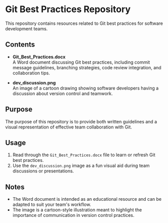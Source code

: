 # Git Best Practices Repository

This repository contains resources related to Git best practices for software development teams.

## Contents

- **Git_Best_Practices.docx**  
  A Word document discussing Git best practices, including commit message guidelines, branching strategies, code review integration, and collaboration tips.

- **dev_discussion.png**  
  An image of a cartoon drawing showing software developers having a discussion about version control and teamwork.

## Purpose

The purpose of this repository is to provide both written guidelines and a visual representation of effective team collaboration with Git.

## Usage

1. Read through the `Git_Best_Practices.docx` file to learn or refresh Git best practices.  
2. Use the `dev_discussion.png` image as a fun visual aid during team discussions or presentations.  

## Notes

- The Word document is intended as an educational resource and can be adapted to suit your team's workflow.  
- The image is a cartoon-style illustration meant to highlight the importance of communication in version control practices.  
